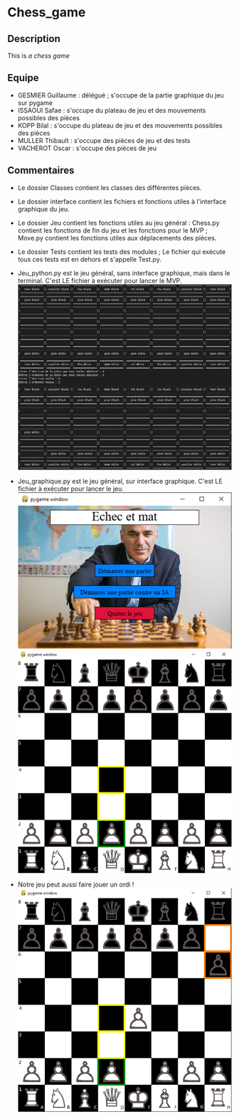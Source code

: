 # Chess_game

## Description
This is *a chess game*

## Equipe
* GESMIER Guillaume : délégué ; s'occupe de la partie graphique du jeu sur pygame
* ISSAOUI Safae : s'occupe du plateau de jeu et des mouvements possibles des pièces
* KOPP Bilal : s'occupe du plateau de jeu et des mouvements possibles des pièces
* MULLER Thibault : s'occupe des pièces de jeu et des tests
* VACHEROT Oscar : s'occupe des pièces de jeu

## Commentaires
* Le dossier Classes contient les classes des différentes pièces.

* Le dossier interface contient les fichiers et fonctions utiles à l'interface graphique du jeu.

* Le dossier Jeu contient les fonctions utiles au jeu général : Chess.py contient les fonctions de fin du jeu et les fonctions pour le MVP ; Move.py contient les fonctions utiles aux déplacements des pièces.

* Le dossier Tests contient les tests des modules ; Le fichier qui exécute tous ces tests est en dehors et s'appelle Test.py.

* Jeu_python.py est le jeu général, sans interface graphique, mais dans le terminal. C'est LE fichier à exécuter pour lancer le MVP.
![alt text](Photos_ReadMe/Jeu_Python.png)

* Jeu_graphique.py est le jeu général, sur interface graphique. C'est LE fichier à exécuter pour lancer le jeu.
![alt text](Photos_ReadMe/Menu_Graphique.png)
![alt text](Photos_ReadMe/Jeu_Graphique.png)

* Notre jeu peut aussi faire jouer un ordi !
![alt text](Photos_ReadMe/Jeu_VS.png)
